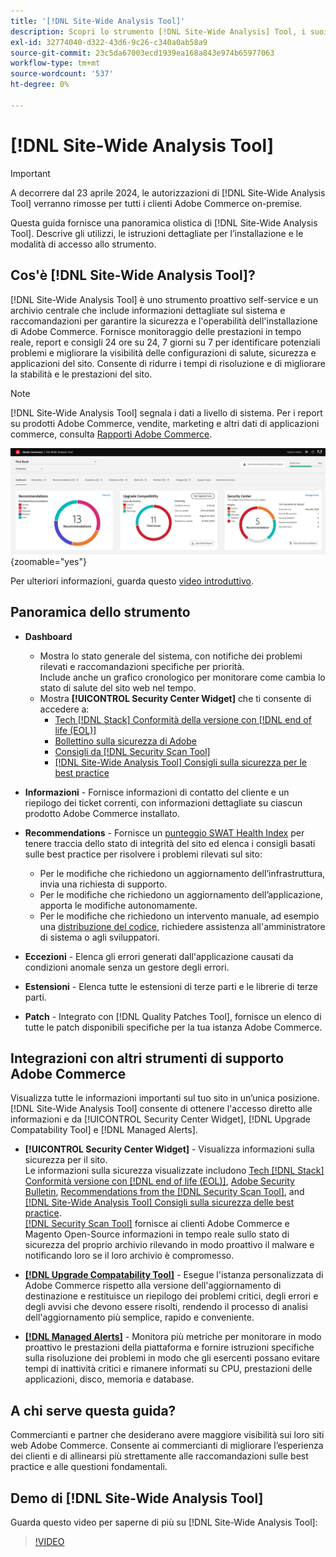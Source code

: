 ```yaml
---
title: '[!DNL Site-Wide Analysis Tool]'
description: Scopri lo strumento [!DNL Site-Wide Analysis] Tool, i suoi utilizzi, il processo di installazione e come ottenere l'accesso
exl-id: 32774040-d322-43d6-9c26-c340a0ab58a9
source-git-commit: 23c5da67003ecd1939ea168a843e974b65977063
workflow-type: tm+mt
source-wordcount: '537'
ht-degree: 0%

---
```


# [!DNL Site-Wide Analysis Tool]

>[!IMPORTANT]
>
>A decorrere dal 23 aprile 2024, le autorizzazioni di [!DNL Site-Wide Analysis Tool] verranno rimosse per tutti i clienti Adobe Commerce on-premise.

Questa guida fornisce una panoramica olistica di [!DNL Site-Wide Analysis Tool]. Descrive gli utilizzi, le istruzioni dettagliate per l’installazione e le modalità di accesso allo strumento.

## Cos&#39;è [!DNL Site-Wide Analysis Tool]?

[!DNL Site-Wide Analysis Tool] è uno strumento proattivo self-service e un archivio centrale che include informazioni dettagliate sul sistema e raccomandazioni per garantire la sicurezza e l&#39;operabilità dell&#39;installazione di Adobe Commerce. Fornisce monitoraggio delle prestazioni in tempo reale, report e consigli 24 ore su 24, 7 giorni su 7 per identificare potenziali problemi e migliorare la visibilità delle configurazioni di salute, sicurezza e applicazioni del sito. Consente di ridurre i tempi di risoluzione e di migliorare la stabilità e le prestazioni del sito.

>[!NOTE]
>
>[!DNL Site-Wide Analysis Tool] segnala i dati a livello di sistema. Per i report su prodotti Adobe Commerce, vendite, marketing e altri dati di applicazioni commerce, consulta [Rapporti Adobe Commerce](https://experienceleague.adobe.com/it/docs/commerce-admin/start/reporting/reports-menu).

![Dashboard dello strumento di analisi a livello di sito](../../assets/tools/swat-dashboard.png){zoomable="yes"}

Per ulteriori informazioni, guarda questo [video introduttivo](https://www.youtube.com/watch?v=KW2R8ki_RG4).

## Panoramica dello strumento

- **Dashboard**
   - Mostra lo stato generale del sistema, con notifiche dei problemi rilevati e raccomandazioni specifiche per priorità.<br>
Include anche un grafico cronologico per monitorare come cambia lo stato di salute del sito web nel tempo.
   - Mostra **[!UICONTROL Security Center Widget]** che ti consente di accedere a:
      - [Tech [!DNL Stack] Conformità della versione con [!DNL end of life (EOL)]](https://experienceleague.adobe.com/docs/commerce-operations/installation-guide/system-requirements.html?lang=it)
      - [Bollettino sulla sicurezza di Adobe](https://helpx.adobe.com/it/security/security-bulletin.html)
      - [Consigli da [!DNL Security Scan Tool]](https://experienceleague.adobe.com/docs/commerce-admin/systems/security/security-scan.html?lang=it)
      - [[!DNL Site-Wide Analysis Tool] Consigli sulla sicurezza per le best practice](https://experienceleague.adobe.com/docs/commerce-operations/tools/site-wide-analysis-tool/recommendations.html?lang=it)

- **Informazioni** - Fornisce informazioni di contatto del cliente e un riepilogo dei ticket correnti, con informazioni dettagliate su ciascun prodotto Adobe Commerce installato.

- **Recommendations** - Fornisce un [punteggio SWAT Health Index](#swat-health-index.md) per tenere traccia dello stato di integrità del sito ed elenca i consigli basati sulle best practice per risolvere i problemi rilevati sul sito:
   - Per le modifiche che richiedono un aggiornamento dell’infrastruttura, invia una richiesta di supporto.
   - Per le modifiche che richiedono un aggiornamento dell’applicazione, apporta le modifiche autonomamente.
   - Per le modifiche che richiedono un intervento manuale, ad esempio una [distribuzione del codice](https://experienceleague.adobe.com/docs/commerce-cloud-service/user-guide/architecture/pro-develop-deploy-workflow.html?lang=it#deployment-workflow), richiedere assistenza all&#39;amministratore di sistema o agli sviluppatori.

- **Eccezioni** - Elenca gli errori generati dall&#39;applicazione causati da condizioni anomale senza un gestore degli errori.

- **Estensioni** - Elenca tutte le estensioni di terze parti e le librerie di terze parti.

- **Patch** - Integrato con [!DNL Quality Patches Tool], fornisce un elenco di tutte le patch disponibili specifiche per la tua istanza Adobe Commerce.

## Integrazioni con altri strumenti di supporto Adobe Commerce

Visualizza tutte le informazioni importanti sul tuo sito in un’unica posizione. [!DNL Site-Wide Analysis Tool] consente di ottenere l&#39;accesso diretto alle informazioni e da [!UICONTROL Security Center Widget], [!DNL Upgrade Compatability Tool] e [!DNL Managed Alerts].

- **[!UICONTROL Security Center Widget]** - Visualizza informazioni sulla sicurezza per il sito.<br>
Le informazioni sulla sicurezza visualizzate includono [Tech [!DNL Stack] Conformità versione con [!DNL end of life (EOL)]](https://experienceleague.adobe.com/docs/commerce-operations/installation-guide/system-requirements.html?lang=it), [Adobe Security Bulletin](https://helpx.adobe.com/it/security/security-bulletin.html), [Recommendations from the [!DNL Security Scan Tool]](https://experienceleague.adobe.com/docs/commerce-admin/systems/security/security-scan.html?lang=it), and [[!DNL Site-Wide Analysis Tool] Consigli sulla sicurezza delle best practice](https://experienceleague.adobe.com/docs/commerce-operations/tools/site-wide-analysis-tool/recommendations.html?lang=it).<br>
[[!DNL Security Scan Tool]](https://experienceleague.adobe.com/docs/commerce-admin/systems/security/security-scan.html?lang=it) fornisce ai clienti Adobe Commerce e Magento Open-Source informazioni in tempo reale sullo stato di sicurezza del proprio archivio rilevando in modo proattivo il malware e notificando loro se il loro archivio è compromesso.

- [**[!DNL Upgrade Compatability Tool]**](../../upgrade/upgrade-compatibility-tool/overview.md) - Esegue l&#39;istanza personalizzata di Adobe Commerce rispetto alla versione dell&#39;aggiornamento di destinazione e restituisce un riepilogo dei problemi critici, degli errori e degli avvisi che devono essere risolti, rendendo il processo di analisi dell&#39;aggiornamento più semplice, rapido e conveniente.

- [**[!DNL Managed Alerts]**](https://support.magento.com/hc/en-us/sections/360010758472-Managed-alerts-for-Adobe-Commerce) - Monitora più metriche per monitorare in modo proattivo le prestazioni della piattaforma e fornire istruzioni specifiche sulla risoluzione dei problemi in modo che gli esercenti possano evitare tempi di inattività critici e rimanere informati su CPU, prestazioni delle applicazioni, disco, memoria e database.

## A chi serve questa guida?

Commercianti e partner che desiderano avere maggiore visibilità sui loro siti web Adobe Commerce. Consente ai commercianti di migliorare l’esperienza dei clienti e di allinearsi più strettamente alle raccomandazioni sulle best practice e alle questioni fondamentali.

## Demo di [!DNL Site-Wide Analysis Tool]

Guarda questo video per saperne di più su [!DNL Site-Wide Analysis Tool]:

>[!VIDEO](https://video.tv.adobe.com/v/3410778?quality=12&captions=ita)
